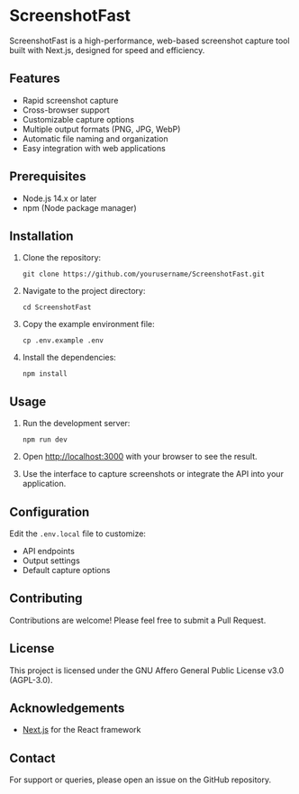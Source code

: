 # ScreenshotFast

ScreenshotFast is a high-performance, web-based screenshot capture tool built with Next.js, designed for speed and efficiency.

## Features

- Rapid screenshot capture
- Cross-browser support
- Customizable capture options
- Multiple output formats (PNG, JPG, WebP)
- Automatic file naming and organization
- Easy integration with web applications

## Prerequisites

- Node.js 14.x or later
- npm (Node package manager)

## Installation

1. Clone the repository:
   ```
   git clone https://github.com/yourusername/ScreenshotFast.git
   ```

2. Navigate to the project directory:
   ```
   cd ScreenshotFast
   ```

3. Copy the example environment file:
   ```
   cp .env.example .env
   ```

4. Install the dependencies:
   ```
   npm install
   ```

## Usage

1. Run the development server:
   ```
   npm run dev
   ```

2. Open [http://localhost:3000](http://localhost:3000) with your browser to see the result.

3. Use the interface to capture screenshots or integrate the API into your application.

## Configuration

Edit the `.env.local` file to customize:

- API endpoints
- Output settings
- Default capture options

## Contributing

Contributions are welcome! Please feel free to submit a Pull Request.

## License

This project is licensed under the GNU Affero General Public License v3.0 (AGPL-3.0).

## Acknowledgements

- [Next.js](https://nextjs.org/) for the React framework

## Contact

For support or queries, please open an issue on the GitHub repository.
